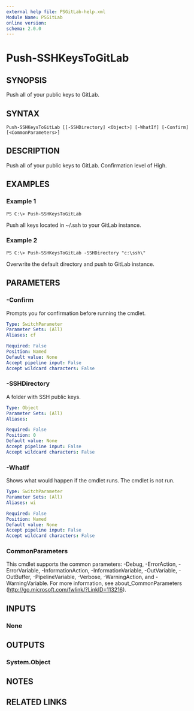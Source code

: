 ```yaml
---
external help file: PSGitLab-help.xml
Module Name: PSGitLab
online version:
schema: 2.0.0
---
```


# Push-SSHKeysToGitLab

## SYNOPSIS
Push all of your public keys to GitLab. 

## SYNTAX

```
Push-SSHKeysToGitLab [[-SSHDirectory] <Object>] [-WhatIf] [-Confirm] [<CommonParameters>]
```

## DESCRIPTION
Push all of your public keys to GitLab. Confirmation level of High. 

## EXAMPLES

### Example 1
```
PS C:\> Push-SSHKeysToGitLab
```

Push all keys located in ~/.ssh to your GitLab instance. 

### Example 2
```
PS C:\> Push-SSHKeysToGitLab -SSHDirectory "c:\ssh\"
```

Overwrite the default directory and push to GitLab instance. 

## PARAMETERS

### -Confirm
Prompts you for confirmation before running the cmdlet.

```yaml
Type: SwitchParameter
Parameter Sets: (All)
Aliases: cf

Required: False
Position: Named
Default value: None
Accept pipeline input: False
Accept wildcard characters: False
```

### -SSHDirectory
A folder with SSH public keys. 

```yaml
Type: Object
Parameter Sets: (All)
Aliases:

Required: False
Position: 0
Default value: None
Accept pipeline input: False
Accept wildcard characters: False
```

### -WhatIf
Shows what would happen if the cmdlet runs.
The cmdlet is not run.

```yaml
Type: SwitchParameter
Parameter Sets: (All)
Aliases: wi

Required: False
Position: Named
Default value: None
Accept pipeline input: False
Accept wildcard characters: False
```

### CommonParameters
This cmdlet supports the common parameters: -Debug, -ErrorAction, -ErrorVariable, -InformationAction, -InformationVariable, -OutVariable, -OutBuffer, -PipelineVariable, -Verbose, -WarningAction, and -WarningVariable. For more information, see about_CommonParameters (http://go.microsoft.com/fwlink/?LinkID=113216).

## INPUTS

### None

## OUTPUTS

### System.Object

## NOTES

## RELATED LINKS
